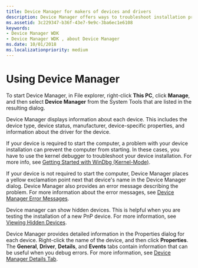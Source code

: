 ```yaml
---
title: Device Manager for makers of devices and drivers
description: Device Manager offers ways to troubleshoot installation problems with your drivers and devices.
ms.assetid: 3c229347-b36f-43e7-9e9c-3ba6ec1e6108
keywords:
- Device Manager WDK
- Device Manager WDK , about Device Manager
ms.date: 10/01/2018
ms.localizationpriority: medium
---
```


# Using Device Manager

To start Device Manager, in File explorer, right-click **This PC**, click **Manage**, and then select **Device Manager** from the System Tools that are listed in the resulting dialog.

Device Manager displays information about each device. This includes the device type, device status, manufacturer, device-specific properties, and information about the driver for the device.

If your device is required to start the computer, a problem with your device installation can prevent the computer from starting. In these cases, you have to use the kernel debugger to troubleshoot your device installation. For more info, see [Getting Started with WinDbg (Kernel-Mode)](https://docs.microsoft.com/windows-hardware/drivers/debugger/getting-started-with-windbg--kernel-mode-).

If your device is not required to start the computer, Device Manager places a yellow exclamation point next that device's name in the Device Manager dialog. Device Manager also provides an error message describing the problem. For more information about the error messages, see [Device Manager Error Messages](device-manager-error-messages.md).

Device manager can show hidden devices. This is helpful when you are testing the installation of a new PnP device. For more information, see [Viewing Hidden Devices](viewing-hidden-devices.md).

Device Manager provides detailed information in the Properties dialog for each device. Right-click the name of the device, and then click **Properties**. The **General**, **Driver**, **Details**, and **Events** tabs contain information that can be useful when you debug errors. For more information, see [Device Manager Details Tab](device-manager-details-tab.md).
